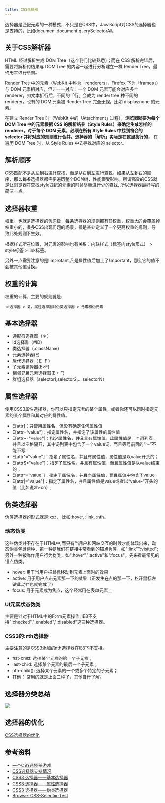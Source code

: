 ```yaml
---
title: CSS选择器
---
```


选择器是匹配元素的一种模式，不只是在CSS中，JavaScript对CSS的选择器也是支持的，比如document.document.querySelectorAll。

## 关于CSS解析器

HTML 经过解析生成 DOM Tree（这个我们比较熟悉）；而在 CSS 解析完毕后，需要将解析的结果与 DOM Tree 的内容一起进行分析建立一棵 Render Tree，最终用来进行绘图。

Render Tree 中的元素（WebKit 中称为「renderers」，Firefox 下为「frames」）与 DOM 元素相对应，但非一一对应：一个 DOM 元素可能会对应多个 renderer，如文本折行后，不同的「行」会成为 render tree 种不同的 renderer。也有的 DOM 元素被 Render Tree 完全无视，比如 display:none 的元素。

在建立 Render Tree 时（WebKit 中的「Attachment」过程），**浏览器就要为每个 DOM Tree 中的元素根据 CSS 的解析结果（Style Rules）来确定生成怎样的 renderer。对于每个 DOM 元素，必须在所有 Style Rules 中找到符合的 selector 并将对应的规则进行合并。选择器的「解析」实际是在这里执行的，** 在遍历 DOM Tree 时，从 Style Rules 中去寻找对应的 selector。

## 解析顺序

CSS匹配不是从左到右进行查找，而是从右到左进行查找。如果从左到右的顺序，那么每条选择器都需要遍历整个DOM树，性能很受影响。所谓高效的CSS就是让浏览器在查找style匹配的元素的时候尽量进行少的查找, 所以选择器最好写的简洁一点。

## 选择器权重

权重，也就是选择器的优先级，每条选择器的规则都有其权重，权重大的会覆盖掉权重小的，很多CSS出现问题的场景，都是某处定义了一个更高权重的规则，导致此处规则不生效。

根据样式所在位置，对元素的影响也有关系：内联样式（标签内style形式） > style标签 > link标签。

另外一点需要注意的是!improtant,凡是属性值后加上了!important，那么它的值不会被其他值替换。

## 权重的计算

权重的计算，主要的规则就是:
```
id选择器 > 类，属性选择器和伪类选择器 > 元素和伪元素
```

## 基本选择器

- 通配符选择器（＊）
- id选择器（\#ID）
- 类选择器（.className）
- 元素选择器(E)
- 后代选择器（Ｅ Ｆ）
- 子元素选择器(E>F)
- 相邻兄弟元素选择器(E + F)
- 群组选择器（selector1,selector2,...,selectorN）

## 属性选择器

使用CSS3属性选择器，你可以只指定元素的某个属性，或者你还可以同时指定元素的某个属性和其对应的属性值。

- E[attr]：只使用属性名，但没有确定任何属性值
- E[attr="value"]：指定属性名，并指定了该属性的属性值
- E[attr~="value"]：指定属性名，并且具有属性值，此属性值是一个词列表，并且以空格隔开，其中词列表中包含了一个value词，而且等号前面的“〜”不能不写
- E[attr^="value"]：指定了属性名，并且有属性值，属性值是以value开头的；
- E[attr$="value"]：指定了属性名，并且有属性值，而且属性值是以value结束的；
- E[attr*="value"]：指定了属性名，并且有属性值，而且属值中包含了value；
- E[attr|="value"]：指定了属性名，并且属性值是value或者以“value-”开头的值（比如说zh-cn）;

## 伪类选择器

伪类选择器的形式就是:xxx， 比如:hover, :link, :nth。

### 动态伪类

这些伪类并不存在于HTML中,而只有当用户和网站交互的时候才能体现出来，动态伪类包含两种，第一种是我们在链接中常看到的锚点伪类，如":link",":visited";另外一种被称作用户行为伪类，如“:hover”,":active"和":focus"。先来看最常见的锚点伪类。

- hover: 用于当用户把鼠标移动到元素上面时的效果
- active: 用于用户点击元素那一下的效果（正发生在点的那一下，松开鼠标左键此动作也就完成了）
- focus: 用于元素成为焦点，这个经常用在表单元素上

### UI元素状态伪类

主要是针对于HTML中的Form元素操作, IE8不支持":checked",":enabled",":disabled"这三种选择器。

### CSS3的:nth选择器

主要注意的是CSS3添加的nth选择器在IE8下不支持。

- fist-child: 选择某个元素的第一个子元素；
- last-child: 选择某个元素的最后一个子元素；
- nth-child(): 选择某个元素的一个或多个特定的子元素；
- 其他： 常用的就是上面三种了，其他自行了解。

## 选择器分类总结

![](https://cdn.jsdelivr.net/gh/ViktorWong/imgbed/img/20210401104038.png)

## 选择器的优化

[CSS选择器的优化](https://www.w3cplus.com/css/css-selector-performance)

## 参考资料

- [一个CSS选择器游戏](https://flukeout.github.io/)
- [CSS选择器支持情况](https://labs.qianduan.net/css-selector/)
- [CSS3 选择器——基本选择器](https://www.w3cplus.com/css3/basic-selectors)
- [CSS3 选择器——属性选择器](https://www.w3cplus.com/css3/attribute-selectors)
- [CSS3 选择器——伪类选择器](https://www.w3cplus.com/css3/pseudo-class-selector)
- [Browser CSS-Selector-Test](https://css4-selectors.com/browser-selector-test/)